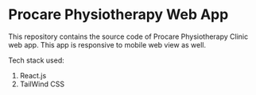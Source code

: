 # Procare Physiotherapy Web App

This repository contains the source code of Procare Physiotherapy Clinic web app. This app is responsive to mobile web view as well.

Tech stack used:
1. React.js
2. TailWind CSS
